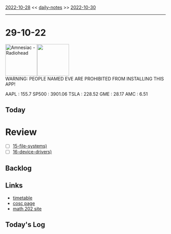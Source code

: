 [2022-10-28](daily_notes/2022-10-28) << [daily-notes](notes/daily-notes.md) >> [2022-10-30](daily_notes/2022-10-30)

---
# 29-10-22
<a href='spotify:album:1HrMmB5useeZ0F5lHrMvl0'><img src='https://i.scdn.co/image/ab67616d0000b273863e0e305637100311c91aa7' alt='Amnesiac - Radiohead' height=100></a><img src='https://imgs.xkcd.com/comics/encryption.png' height=100>
<br>WARNING: PEOPLE NAMED EVE ARE PROHIBITED FROM INSTALLING THIS APP!

AAPL : 155.7 
SP500 : 3901.06 
TSLA : 228.52
GME : 28.17
AMC : 6.51

## Today



# Review
- [ ] [15-file-systems)](notes/15-file-systems.md)
- [ ] [16-device-drivers)](notes/16-device-drivers.md)

## Backlog


## Links
- [timetable](https://i.imgur.com/9ghbvAG.png)
- [cosc page](https://cosc203.cspages.otago.ac.nz)
- [math 202 site](https://www.maths.otago.ac.nz/?resOLAF)

## Today's Log